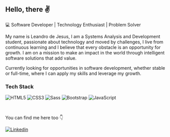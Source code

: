 ## Hello, there ✌

💻 Software Developer | Technology Enthusiast | Problem Solver

My name is Leandro de Jesus, I am a Systems Analysis and Development student, passionate about technology and moved by challenges, I live from continuous learning and I believe that every obstacle is an opportunity for growth. I am on a mission to make an impact in the world through intelligent software solutions that add value.

 Currently looking for opportunities in software development, whether stable or full-time, where I can apply my skills and leverage my growth.

<!-- I'm currently open for new projects so you can reach me trough [WhatsApp](https://wa.me/5522996057593), [Telegram](https://t.me/isaacpontes_dev) or [email](mailto:contato@isaacpontes.dev.br) -->





### Tech Stack



![HTML5](https://img.shields.io/badge/-HTML5-232323?style=flat&labelColor=E34F26&logo=html5&logoColor=ffffff)
![CSS3](https://img.shields.io/badge/-CSS3-232323?style=flat&labelColor=1572B6&logo=css3&logoColor=ffffff)
![Sass](https://img.shields.io/badge/-Sass-232323?style=flat&labelColor=CC6699&logo=sass&logoColor=ffffff)
![Bootstrap](https://img.shields.io/badge/-Bootstrap-232323?style=flat&labelColor=7952B3&logo=bootstrap&logoColor=ffffff)
![JavaScript](https://img.shields.io/badge/-JavaScript-232323?style=flat&labelColor=000000&logo=javascript&logoColor=F7DF1E)

<br/>

You can find me here too 👇

<div>

<a href="https://www.linkedin.com/in/leandrodesenvolvedorsoftware/" target="_blank">
 <img align="center" src="https://img.shields.io/badge/LinkedIn-0077B5?style=for-the-badge&logo=linkedin&logoColor=white" alt="Linkedin"/>
</a>

</div>
